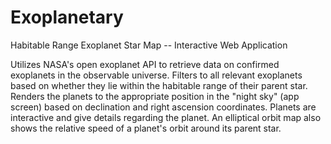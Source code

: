 # Exoplanetary
Habitable Range Exoplanet Star Map -- Interactive Web Application

Utilizes NASA's open exoplanet API to retrieve data on confirmed exoplanets in the observable universe. Filters to all relevant exoplanets based on whether they lie within the habitable range of their parent star. Renders the planets to the appropriate position in the "night sky" (app screen) based on declination and right ascension coordinates. 
Planets are interactive and give details regarding the planet. An elliptical orbit map also shows the relative speed of a planet's orbit around its parent star. 

![](    )
